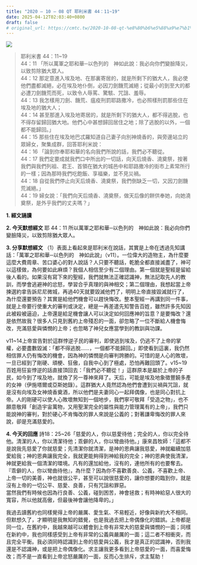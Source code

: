 ```yaml
---
title: "2020 – 10 – 08 QT 耶利米書 44：11~19"
date: 2025-04-12T02:03:40+0800
draft: false
# original_url: https://cmtc.tw/2020-10-08-qt-%e8%80%b6%e5%88%a9%e7%b1%b3%e6%9b%b8-44%ef%bc%9a1119
---
```


![](/images/qt.jpg)
> 耶利米書 44：11\~19  
> 44：11 「所以萬軍之耶和華─以色列的　神如此說：我必向你們變臉降災，以致剪除猶大眾人。  
> 44：12 那定意進入埃及地、在那裏寄居的，就是所剩下的猶大人，我必使他們盡都滅絕，必在埃及地仆倒，必因刀劍饑荒滅絕；從最小的到至大的都必遭刀劍饑荒而死，以致令人辱罵、驚駭、咒詛、羞辱。  
> 44：13 我怎樣用刀劍、饑荒、瘟疫刑罰耶路撒冷，也必照樣刑罰那些住在埃及地的猶大人；  
> 44：14 甚至那進入埃及地寄居的，就是所剩下的猶大人，都不得逃脫，也不得存留歸回猶大地。他們心中甚想歸回居住之地；除了逃脫的以外，一個都不能歸回。」  
> 44：15 那些住在埃及地巴忒羅知道自己妻子向別神燒香的，與旁邊站立的眾婦女，聚集成群，回答耶利米說：  
> 44：16 「論到你奉耶和華的名向我們所說的話，我們必不聽從。  
> 44：17 我們定要成就我們口中所出的一切話，向天后燒香、澆奠祭，按著我們與我們列祖、君王、首領在猶大的城邑中和耶路撒冷的街市上素常所行的一樣；因為那時我們吃飽飯、享福樂，並不見災禍。  
> 44：18 自從我們停止向天后燒香、澆奠祭，我們倒缺乏一切，又因刀劍饑荒滅絕。」  
> 44：19 婦女說：「我們向天后燒香、澆奠祭，做天后像的餅供奉她，向她澆奠祭，是外乎我們的丈夫嗎？」

**1. 經文誦讀**

**2.  今天默想經文**
耶 44：11 所以萬軍之耶和華─以色列的　神如此說：我必向你們變臉降災，以致剪除猶大眾人。

**3. 分享默想經文**
（1）表面上看起來是耶利米在說話，其實是上帝在透過先知講話：「萬軍之耶和華─以色列的　神如此說」（v11）。一位偉大的造物主，為什麼要這麼大費周章、苦口婆心的對人說話？人只要不聽話，乾脆全都直接滅盡了，神可以這樣做，為何要如此麻煩？我個人相信至少有二個理由。第一個就是聖經是留給後人看的。如果沒有寫下來的聖經，我們就無法正確認識神，無法記取先人的教訓，而學會逃避神的忿怒，學習合乎真理的與神相交；第二個理由，我想起當上帝揀選約拿告訴尼尼微城，再過40天就要毀滅他們了，明明上帝直接毀滅就行了，為什麼還要預告？其實是給他們機會可以趕快悔改。整本聖經一再講到同一件事，就是上帝要行使重大的審判或決定，總是一再差遣先知警告百姓，雖然許多先知因此被殺被逼迫，上帝還是給足機會讓人可以決定如何回應神的旨意？是要悔改？還是依然故我？很多人只見到舊約上帝殘忍的一面，卻忽略了一位不斷給人機會悔改，充滿慈愛與憐憫的上帝；也忽略了神兒女應當學到的教訓與功課。

v11\~14上帝宣告對於這群悖逆子民的審判，即使逃到埃及，仍逃不了上帝的掌權，必要盡數毀滅：「都不得逃脫……，一個都不能歸回。」即使看到這裏，我仍然相信罪人仍有悔改的機會，因為神的憐憫是向審判誇勝的。可惜的是人心的敗壞，一旦已經到了剛硬、頑梗、狂傲，自我中心到了極處，恐怕再難回頭了。v15\~19百姓用狂妄悖逆的話直接頂回去：「我們必不聽從！」這群原本是屬於上帝的子民，如今到了埃及地，就換了另一尊神來拜了。天后，可能是埃及地象徵豐饒多產的女神（伊施塔爾或亞斯她錄）。這群猶大人竟然認為他們會遭到災禍與咒詛，就是沒有向埃及女神燒香奠酒，所以他們是夫妻同心一起拜偶像，也是同心對抗上帝。人的剛硬可以使人心敗壞無知到一個地步，我們寧可敬拜「受造之物」，也不願意敬拜「創造宇宙萬物，又用聖潔完全的屬性與能力管理萬有的上帝」，我們只能說神的審判，對於硬心不肯悔改的罪人來說是公義的；對著謙卑悔改的罪人來說，卻是充滿慈愛的。

**4. 今天的回應**
詩18：25\~26「慈愛的人，你以慈愛待他；完全的人，你以完全待他。清潔的人，你以清潔待他；乖僻的人，你以彎曲待他。」康來昌牧師：「這都不是說我先慈愛了你就慈愛；先清潔你就清潔，是神的恩典讓我慈愛，神就繼續加慈愛給我；神的恩典讓我完全，我就更能夠得到神給我的完全；神的恩典使我清潔，神就更給我一個清潔的環境。凡有的還加給他，沒有的，連他所有的也要奪去。『乖僻的人，你以彎曲待他』，為什麼？因為你不喜歡善良、公義，不喜歡上帝、上帝一切的美善，神也就很公平，甚至可以說很慈愛的，讓你想要的臨到你，就是沒有上帝的一切公平、慈愛、良善，只有咒詛和罪惡。  
當然我們有時候也因為行良善、公義，碰到困苦，神會拯救；有時神給惡人很大的寬容，所以他就高傲，但最後神會讓他降卑的。」

我過去讀舊約也同樣覺得上帝的嚴厲、愛生氣、不易輕近，好像與新約大不相同。但默想久了，才顯明是我無知的錯覺，也是我過去把上帝偶像化的錯誤。上帝都是同一位，在舊約中，我越來越可以體會到上帝有非常大的慈愛與憐憫的一面；同樣在新約中，我也同樣感受到上帝有非常的公義與嚴厲的一面；這二者不相衝突，而且完全平衡。我必須同時認識到上帝的慈愛與公義，我才是真正的認識神，否則我還是不認識神，或是把上帝偶像化。求主讓我更多看到上帝慈愛的一面，而喜愛悔改；而不是一直看到上帝忿怒嚴厲的一面，反而心生排斥，求主幫助！
